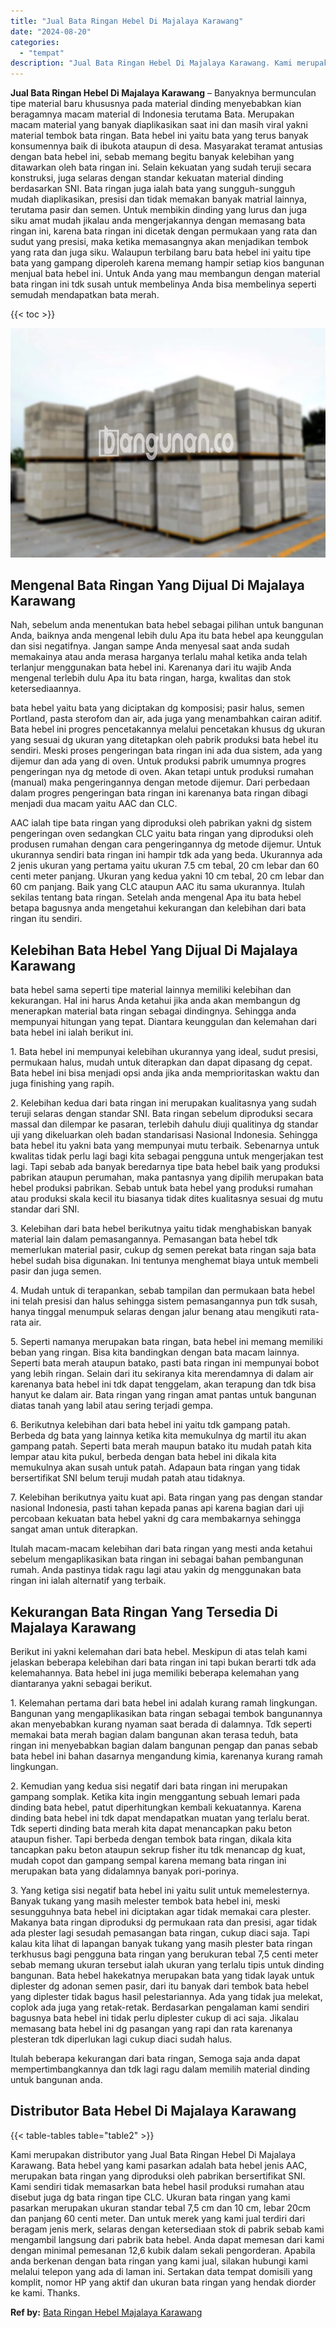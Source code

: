 ```yaml
---
title: "Jual Bata Ringan Hebel Di Majalaya Karawang"
date: "2024-08-20"
categories: 
  - "tempat"
description: "Jual Bata Ringan Hebel Di Majalaya Karawang. Kami merupakan distributor yang Jual Bata Ringan Hebel Di Majalaya Karawang. Bata hebel yang kami pasarkan adala..."
---
```


**Jual Bata Ringan Hebel Di Majalaya Karawang** – Banyaknya bermunculan tipe material baru khususnya pada material dinding menyebabkan kian beragamnya macam material di Indonesia terutama Bata. Merupakan macam material yang banyak diaplikasikan saat ini dan masih viral yakni material tembok bata ringan. Bata hebel ini yaitu bata yang terus banyak konsumennya baik di ibukota ataupun di desa. Masyarakat teramat antusias dengan bata hebel ini, sebab memang begitu banyak kelebihan yang ditawarkan oleh bata ringan ini. Selain kekuatan yang sudah teruji secara konstruksi, juga selaras dengan standar kekuatan material dinding berdasarkan SNI. Bata ringan juga ialah bata yang sungguh-sungguh mudah diaplikasikan, presisi dan tidak memakan banyak matrial lainnya, terutama pasir dan semen. Untuk membikin dinding yang lurus dan juga siku amat mudah jikalau anda mengerjakannya dengan memasang bata ringan ini, karena bata ringan ini dicetak dengan permukaan yang rata dan sudut yang presisi, maka ketika memasangnya akan menjadikan tembok yang rata dan juga siku. Walaupun terbilang baru bata hebel ini yaitu tipe bata yang gampang diperoleh karena memang hampir setiap kios bangunan menjual bata hebel ini. Untuk Anda yang mau membangun dengan material bata ringan ini tdk susah untuk membelinya Anda bisa membelinya seperti semudah mendapatkan bata merah.

{{< toc >}}

![Jual Bata Ringan Hebel Di Majalaya Karawang](/images/jual-hebel-murah-26.png)

## Mengenal Bata Ringan Yang Dijual Di Majalaya Karawang

Nah, sebelum anda menentukan bata hebel sebagai pilihan untuk bangunan Anda, baiknya anda mengenal lebih dulu Apa itu bata hebel apa keunggulan dan sisi negatifnya. Jangan sampe Anda menyesal saat anda sudah memakainya atau anda merasa harganya terlalu mahal ketika anda telah terlanjur menggunakan bata hebel ini. Karenanya dari itu wajib Anda mengenal terlebih dulu Apa itu bata ringan, harga, kwalitas dan stok ketersediaannya.

bata hebel yaitu bata yang diciptakan dg komposisi; pasir halus, semen Portland, pasta sterofom dan air, ada juga yang menambahkan cairan aditif. Bata hebel ini progres pencetakannya melalui pencetakan khusus dg ukuran yang sesuai dg ukuran yang ditetapkan oleh pabrik produksi bata hebel itu sendiri. Meski proses pengeringan bata ringan ini ada dua sistem, ada yang dijemur dan ada yang di oven. Untuk produksi pabrik umumnya progres pengeringan nya dg metode di oven. Akan tetapi untuk produksi rumahan (manual) maka pengeringannya dengan metode dijemur. Dari perbedaan dalam progres pengeringan bata ringan ini karenanya bata ringan dibagi menjadi dua macam yaitu AAC dan CLC.

AAC ialah tipe bata ringan yang diproduksi oleh pabrikan yakni dg sistem pengeringan oven sedangkan CLC yaitu bata ringan yang diproduksi oleh produsen rumahan dengan cara pengeringannya dg metode dijemur. Untuk ukurannya sendiri bata ringan ini hampir tdk ada yang beda. Ukurannya ada 2 jenis ukuran yang pertama yaitu ukuran 7.5 cm tebal, 20 cm lebar dan 60 centi meter panjang. Ukuran yang kedua yakni 10 cm tebal, 20 cm lebar dan 60 cm panjang. Baik yang CLC ataupun AAC itu sama ukurannya. Itulah sekilas tentang bata ringan. Setelah anda mengenal Apa itu bata hebel betapa bagusnya anda mengetahui kekurangan dan kelebihan dari bata ringan itu sendiri.

## Kelebihan Bata Hebel Yang Dijual Di Majalaya Karawang

bata hebel sama seperti tipe material lainnya memiliki kelebihan dan kekurangan. Hal ini harus Anda ketahui jika anda akan membangun dg menerapkan material bata ringan sebagai dindingnya. Sehingga anda mempunyai hitungan yang tepat. Diantara keunggulan dan kelemahan dari bata hebel ini ialah berikut ini.

1\. Bata hebel ini mempunyai kelebihan ukurannya yang ideal, sudut presisi, permukaan halus, mudah untuk diterapkan dan dapat dipasang dg cepat. Bata hebel ini bisa menjadi opsi anda jika anda memprioritaskan waktu dan juga finishing yang rapih.

2\. Kelebihan kedua dari bata ringan ini merupakan kualitasnya yang sudah teruji selaras dengan standar SNI. Bata ringan sebelum diproduksi secara massal dan dilempar ke pasaran, terlebih dahulu diuji qualitinya dg standar uji yang dikeluarkan oleh badan standarisasi Nasional Indonesia. Sehingga bata hebel itu yakni bata yang mempunyai mutu terbaik. Sebenarnya untuk kwalitas tidak perlu lagi bagi kita sebagai pengguna untuk mengerjakan test lagi. Tapi sebab ada banyak beredarnya tipe bata hebel baik yang produksi pabrikan ataupun perumahan, maka pantasnya yang dipilih merupakan bata hebel produksi pabrikan. Sebab untuk bata hebel yang produksi rumahan atau produksi skala kecil itu biasanya tidak dites kualitasnya sesuai dg mutu standar dari SNI.

3\. Kelebihan dari bata hebel berikutnya yaitu tidak menghabiskan banyak material lain dalam pemasangannya. Pemasangan bata hebel tdk memerlukan material pasir, cukup dg semen perekat bata ringan saja bata hebel sudah bisa digunakan. Ini tentunya menghemat biaya untuk membeli pasir dan juga semen.

4\. Mudah untuk di terapankan, sebab tampilan dan permukaan bata hebel ini telah presisi dan halus sehingga sistem pemasangannya pun tdk susah, hanya tinggal menumpuk selaras dengan jalur benang atau mengikuti rata-rata air.

5\. Seperti namanya merupakan bata ringan, bata hebel ini memang memiliki beban yang ringan. Bisa kita bandingkan dengan bata macam lainnya. Seperti bata merah ataupun batako, pasti bata ringan ini mempunyai bobot yang lebih ringan. Selain dari itu sekiranya kita merendamnya di dalam air karenanya bata hebel ini tdk dapat tenggelam, akan terapung dan tdk bisa hanyut ke dalam air. Bata ringan yang ringan amat pantas untuk bangunan diatas tanah yang labil atau sering terjadi gempa.

6\. Berikutnya kelebihan dari bata hebel ini yaitu tdk gampang patah. Berbeda dg bata yang lainnya ketika kita memukulnya dg martil itu akan gampang patah. Seperti bata merah maupun batako itu mudah patah kita lempar atau kita pukul, berbeda dengan bata hebel ini dikala kita memukulnya akan susah untuk patah. Adapaun bata ringan yang tidak bersertifikat SNI belum teruji mudah patah atau tidaknya.

7\. Kelebihan berikutnya yaitu kuat api. Bata ringan yang pas dengan standar nasional Indonesia, pasti tahan kepada panas api karena bagian dari uji percobaan kekuatan bata hebel yakni dg cara membakarnya sehingga sangat aman untuk diterapkan.

Itulah macam-macam kelebihan dari bata ringan yang mesti anda ketahui sebelum mengaplikasikan bata ringan ini sebagai bahan pembangunan rumah. Anda pastinya tidak ragu lagi atau yakin dg menggunakan bata ringan ini ialah alternatif yang terbaik.

## Kekurangan Bata Ringan Yang Tersedia Di Majalaya Karawang

Berikut ini yakni kelemahan dari bata hebel. Meskipun di atas telah kami jelaskan beberapa kelebihan dari bata ringan ini tapi bukan berarti tdk ada kelemahannya. Bata hebel ini juga memiliki beberapa kelemahan yang diantaranya yakni sebagai berikut.

1\. Kelemahan pertama dari bata hebel ini adalah kurang ramah lingkungan. Bangunan yang mengaplikasikan bata ringan sebagai tembok bangunannya akan menyebabkan kurang nyaman saat berada di dalamnya. Tdk seperti memakai bata merah bagian dalam bangunan akan terasa teduh, bata ringan ini menyebabkan bagian dalam bangunan pengap dan panas sebab bata hebel ini bahan dasarnya mengandung kimia, karenanya kurang ramah lingkungan.

2\. Kemudian yang kedua sisi negatif dari bata ringan ini merupakan gampang somplak. Ketika kita ingin menggantung sebuah lemari pada dinding bata hebel, patut diperhitungkan kembali kekuatannya. Karena dinding bata hebel ini tdk dapat mendapatkan muatan yang terlalu berat. Tdk seperti dinding bata merah kita dapat menancapkan paku beton ataupun fisher. Tapi berbeda dengan tembok bata ringan, dikala kita tancapkan paku beton ataupun sekrup fisher itu tdk menancap dg kuat, mudah copot dan gampang sempal karena memang bata ringan ini merupakan bata yang didalamnya banyak pori-porinya.

3\. Yang ketiga sisi negatif bata hebel ini yaitu sulit untuk memelesternya. Banyak tukang yang masih melester tembok bata hebel ini, meski sesungguhnya bata hebel ini diciptakan agar tidak memakai cara plester. Makanya bata ringan diproduksi dg permukaan rata dan presisi, agar tidak ada plester lagi sesudah pemasangan bata ringan, cukup diaci saja. Tapi kalau kita lihat di lapangan banyak tukang yang masih plester bata ringan terkhusus bagi pengguna bata ringan yang berukuran tebal 7,5 centi meter sebab memang ukuran tersebut ialah ukuran yang terlalu tipis untuk dinding bangunan. Bata hebel hakekatnya merupakan bata yang tidak layak untuk diplester dg adonan semen pasir, dari itu banyak dari tembok bata hebel yang diplester tidak bagus hasil pelestariannya. Ada yang tidak jua melekat, coplok ada juga yang retak-retak. Berdasarkan pengalaman kami sendiri bagusnya bata hebel ini tidak perlu diplester cukup di aci saja. Jikalau memasang bata hebel ini dg pasangan yang rapi dan rata karenanya plesteran tdk diperlukan lagi cukup diaci sudah halus.

Itulah beberapa kekurangan dari bata ringan, Semoga saja anda dapat mempertimbangkannya dan tdk lagi ragu dalam memilih material dinding untuk bangunan anda.

## Distributor Bata Hebel Di Majalaya Karawang

{{< table-tables table="table2" >}}

Kami merupakan distributor yang Jual Bata Ringan Hebel Di Majalaya Karawang. Bata hebel yang kami pasarkan adalah bata hebel jenis AAC, merupakan bata ringan yang diproduksi oleh pabrikan bersertifikat SNI. Kami sendiri tidak memasarkan bata hebel hasil produksi rumahan atau disebut juga dg bata ringan tipe CLC. Ukuran bata ringan yang kami pasarkan merupakan ukuran standar tebal 7,5 cm dan 10 cm, lebar 20cm dan panjang 60 centi meter. Dan untuk merek yang kami jual terdiri dari beragam jenis merk, selaras dengan ketersediaan stok di pabrik sebab kami mengambil langsung dari pabrik bata hebel. Anda dapat memesan dari kami dengan minimal pemesanan 12,6 kubik dalam sekali pengorderan. Apabila anda berkenan dengan bata ringan yang kami jual, silakan hubungi kami melalui telepon yang ada di laman ini. Sertakan data tempat domisili yang komplit, nomor HP yang aktif dan ukuran bata ringan yang hendak diorder ke kami. Thanks.

**Ref by:** [Bata Ringan Hebel Majalaya Karawang](https://id.wikipedia.org/wiki/Bata)
